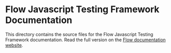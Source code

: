 # Flow Javascript Testing Framework Documentation

This directory contains the source files for the Flow Javascript Testing Framework documentation.
Read the full version on the [Flow documentation website](https://docs.onflow.org/flow-cli).